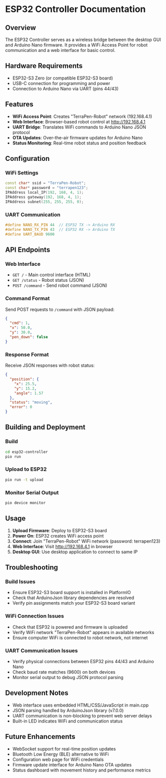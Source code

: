 # ESP32 Controller Documentation

## Overview

The ESP32 Controller serves as a wireless bridge between the desktop GUI and Arduino Nano firmware. It provides a WiFi Access Point for robot communication and a web interface for basic control.

## Hardware Requirements

- ESP32-S3 Zero (or compatible ESP32-S3 board)
- USB-C connection for programming and power
- Connection to Arduino Nano via UART (pins 44/43)

## Features

- **WiFi Access Point**: Creates "TerraPen-Robot" network (192.168.4.1)
- **Web Interface**: Browser-based robot control at http://192.168.4.1
- **UART Bridge**: Translates WiFi commands to Arduino Nano JSON protocol
- **OTA Updates**: Over-the-air firmware updates for Arduino Nano
- **Status Monitoring**: Real-time robot status and position feedback

## Configuration

### WiFi Settings

```cpp
const char* ssid = "TerraPen-Robot";
const char* password = "terrapen123";
IPAddress local_IP(192, 168, 4, 1);
IPAddress gateway(192, 168, 4, 1);
IPAddress subnet(255, 255, 255, 0);
```

### UART Communication

```cpp
#define NANO_RX_PIN 44  // ESP32 TX -> Arduino RX
#define NANO_TX_PIN 43  // ESP32 RX -> Arduino TX
#define UART_BAUD 9600
```

## API Endpoints

### Web Interface

- `GET /` - Main control interface (HTML)
- `GET /status` - Robot status (JSON)
- `POST /command` - Send robot command (JSON)

### Command Format

Send POST requests to `/command` with JSON payload:

```json
{
  "cmd": 1,
  "x": 50.0,
  "y": 30.0,
  "pen_down": false
}
```

### Response Format

Receive JSON responses with robot status:

```json
{
  "position": {
    "x": 25.5,
    "y": 15.2,
    "angle": 1.57
  },
  "status": "moving",
  "error": 0
}
```

## Building and Deployment

### Build

```bash
cd esp32-controller
pio run
```

### Upload to ESP32

```bash
pio run -t upload
```

### Monitor Serial Output

```bash
pio device monitor
```

## Usage

1. **Upload Firmware**: Deploy to ESP32-S3 board
2. **Power On**: ESP32 creates WiFi access point
3. **Connect**: Join "TerraPen-Robot" WiFi network (password: terrapen123)
4. **Web Interface**: Visit http://192.168.4.1 in browser
5. **Desktop GUI**: Use desktop application to connect to same IP

## Troubleshooting

### Build Issues

- Ensure ESP32-S3 board support is installed in PlatformIO
- Check that ArduinoJson library dependencies are resolved
- Verify pin assignments match your ESP32-S3 board variant

### WiFi Connection Issues

- Check that ESP32 is powered and firmware is uploaded
- Verify WiFi network "TerraPen-Robot" appears in available networks
- Ensure computer WiFi is connected to robot network, not internet

### UART Communication Issues

- Verify physical connections between ESP32 pins 44/43 and Arduino Nano
- Check baud rate matches (9600) on both devices
- Monitor serial output to debug JSON protocol parsing

## Development Notes

- Web interface uses embedded HTML/CSS/JavaScript in main.cpp
- JSON parsing handled by ArduinoJson library (v7.0.0)
- UART communication is non-blocking to prevent web server delays
- Built-in LED indicates WiFi and communication status

## Future Enhancements

- WebSocket support for real-time position updates
- Bluetooth Low Energy (BLE) alternative to WiFi
- Configuration web page for WiFi credentials
- Firmware update interface for Arduino Nano OTA updates
- Status dashboard with movement history and performance metrics